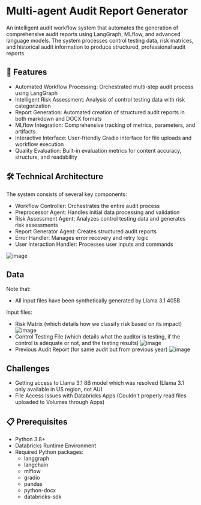 # Multi-agent Audit Report Generator

An intelligent audit workflow system that automates the generation of comprehensive audit reports using LangGraph, MLflow, and advanced language models. The system processes control testing data, risk matrices, and historical audit information to produce structured, professional audit reports.

## 🌟 Features

- Automated Workflow Processing: Orchestrated multi-step audit process using LangGraph
- Intelligent Risk Assessment: Analysis of control testing data with risk categorization
- Report Generation: Automated creation of structured audit reports in both markdown and DOCX formats
- MLflow Integration: Comprehensive tracking of metrics, parameters, and artifacts
- Interactive Interface: User-friendly Gradio interface for file uploads and workflow execution
- Quality Evaluation: Built-in evaluation metrics for content accuracy, structure, and readability

## 🛠 Technical Architecture

The system consists of several key components:

- Workflow Controller: Orchestrates the entire audit process
- Preprocessor Agent: Handles initial data processing and validation
- Risk Assessment Agent: Analyzes control testing data and generates risk assessments
- Report Generator Agent: Creates structured audit reports
- Error Handler: Manages error recovery and retry logic
- User Interaction Handler: Processes user inputs and commands

![image](https://github.com/user-attachments/assets/3bbd5a94-0e98-41bf-94b8-5d1f8053b979)

## Data 
Note that:
- All input files have been synthetically generated by Llama 3.1 405B

Input files:
- Risk Matrix (which details how we classify risk based on its impact)
![image](https://github.com/user-attachments/assets/09739bd1-7748-4165-81fa-d15066415371)
- Control Testing File (which details what the auditor is testing, if the control is adequate or not, and the testing results)
![image](https://github.com/user-attachments/assets/4f863512-c98d-4ad9-97fc-c3ba416b1ce0)
- Previous Audit Report (for same audit but from previous year)
![image](https://github.com/user-attachments/assets/7e4e95f7-8d2f-4242-8a1a-57170df99e7b)

## Challenges
- Getting access to Llama 3.1 8B model which was resolved (Llama 3.1 only available in US region, not AU)
- File Access Issues with Databricks Apps (Couldn't properly read files uploaded to Volumes through Apps)


## 📋 Prerequisites

- Python 3.8+
- Databricks Runtime Environment
- Required Python packages:
  - langgraph
  - langchain
  - mlflow
  - gradio
  - pandas
  - python-docx
  - databricks-sdk
